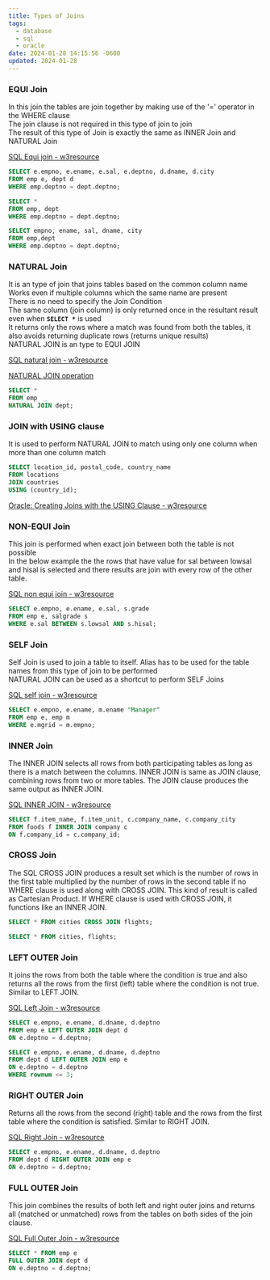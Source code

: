 ```yaml
---
title: Types of Joins
tags:
  - database
  - sql
  - oracle
date: 2024-01-28 14:15:56 -0600
updated: 2024-01-28
---
```


### EQUI Join

In this join the tables are join together by making use of the '=' operator in the WHERE clause  
The join clause is not required in this type of join to join  
The result of this type of Join is exactly the same as INNER Join and NATURAL Join

[SQL Equi join - w3resource](https://www.w3resource.com/sql/joins/perform-an-equi-join.php)

````sql
SELECT e.empno, e.ename, e.sal, e.deptno, d.dname, d.city 
FROM emp e, dept d 
WHERE emp.deptno = dept.deptno;

SELECT * 
FROM emp, dept 
WHERE emp.deptno = dept.deptno;

SELECT empno, ename, sal, dname, city 
FROM emp,dept 
WHERE emp.deptno = dept.deptno;
````

### NATURAL Join

It is an type of join that joins tables based on the common column name  
Works even if multiple columns which the same name are present  
There is no need to specify the Join Condition  
The same column (join column) is only returned once in the resultant result even when **`SELECT *`** is used  
It returns only the rows where a match was found from both the tables, it also avoids returning duplicate rows (returns unique results)  
NATURAL JOIN is an type to EQUI JOIN

[SQL natural join - w3resource](https://www.w3resource.com/sql/joins/natural-join.php)

[NATURAL JOIN operation](https://docs.oracle.com/javadb/10.6.2.1/ref/rrefsqljnaturaljoin.html)

````sql
SELECT * 
FROM emp 
NATURAL JOIN dept;
````

### JOIN with USING clause

It is used to perform NATURAL JOIN to match using only one column when more than one column match

````sql
SELECT location_id, postal_code, country_name
FROM locations
JOIN countries
USING (country_id);
````

[Oracle: Creating Joins with the USING Clause - w3resource](https://www.w3resource.com/oracle/joins/joins-with-using-clause.php)

### NON-EQUI Join

This join is performed when exact join between both the table is not possible  
In the below example the the rows that have value for sal between lowsal and hisal is selected and there results are join with every row of the other table.

[SQL non equi join - w3resource](https://www.w3resource.com/sql/joins/perform-a-non-equi-join.php)

````sql
SELECT e.empno, e.ename, e.sal, s.grade 
FROM emp e, salgrade s 
WHERE e.sal BETWEEN s.lowsal AND s.hisal;
````

### SELF Join

Self Join is used to join a table to itself. Alias has to be used for the table names from this type of join to be performed  
NATURAL JOIN can be used as a shortcut to perform SELF Joins

[SQL self join - w3resource](https://www.w3resource.com/sql/joins/perform-a-self-join.php)

````sql
SELECT e.empno, e.ename, m.ename "Manager" 
FROM emp e, emp m 
WHERE e.mgrid = m.empno;
````

### INNER Join

The INNER JOIN selects all rows from both participating tables as long as there is a match between the columns. INNER JOIN is same as JOIN clause, combining rows from two or more tables. The JOIN clause produces the same output as INNER JOIN.

[SQL INNER JOIN - w3resource](https://www.w3resource.com/sql/joins/perform-an-inner-join.php)

````sql
SELECT f.item_name, f.item_unit, c.company_name, c.company_city 
FROM foods f INNER JOIN company c 
ON f.company_id = c.company_id;
````

### CROSS Join

The SQL CROSS JOIN produces a result set which is the number of rows in the first table multiplied by the number of rows in the second table if no WHERE clause is used along with CROSS JOIN. This kind of result is called as Cartesian Product. If WHERE clause is used with CROSS JOIN, it functions like an INNER JOIN.

````sql
SELECT * FROM cities CROSS JOIN flights;

SELECT * FROM cities, flights;
````

### LEFT OUTER Join

It joins the rows from both the table where the condition is true and also returns all the rows from the first (left) table where the condition is not true. Similar to LEFT JOIN.

[SQL Left Join - w3resource](https://www.w3resource.com/sql/joins/perform-a-left-join.php)

````sql
SELECT e.empno, e.ename, d.dname, d.deptno 
FROM emp e LEFT OUTER JOIN dept d 
ON e.deptno = d.deptno;

SELECT e.empno, e.ename, d.dname, d.deptno 
FROM dept d LEFT OUTER JOIN emp e 
ON e.deptno = d.deptno 
WHERE rownum <= 3;
````

### RIGHT OUTER Join

Returns all the rows from the second (right) table and the rows from the first table where the condition is satisfied. Similar to RIGHT JOIN.

[SQL Right Join - w3resource](https://www.w3resource.com/sql/joins/perform-a-right-join.php)

````sql
SELECT e.empno, e.ename, d.dname, d.deptno 
FROM dept d RIGHT OUTER JOIN emp e 
ON e.deptno = d.deptno;
````

### FULL OUTER Join

This join combines the results of both left and right outer joins and returns all (matched or unmatched) rows from the tables on both sides of the join clause.

[SQL Full Outer Join - w3resource](https://www.w3resource.com/sql/joins/perform-a-full-outer-join.php)

````sql
SELECT * FROM emp e 
FULL OUTER JOIN dept d 
ON e.deptno = d.deptno;
````
